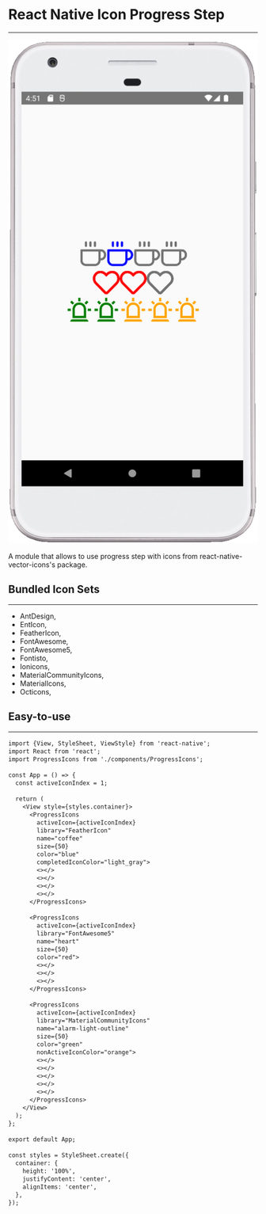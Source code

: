 # React Native Icon Progress Step

---

![img](assets/images/screenshot.png)

A module that allows to use progress step with icons from react-native-vector-icons's package.

Bundled Icon Sets
-

---
- AntDesign,
- EntIcon,
- FeatherIcon,
- FontAwesome,
- FontAwesome5,
- Fontisto,
- Ionicons,
- MaterialCommunityIcons,
- MaterialIcons,
- Octicons,

Easy-to-use
-
---

    import {View, StyleSheet, ViewStyle} from 'react-native';
    import React from 'react';
    import ProgressIcons from './components/ProgressIcons';
    
    const App = () => {
      const activeIconIndex = 1;
    
      return (
        <View style={styles.container}>
          <ProgressIcons
            activeIcon={activeIconIndex}
            library="FeatherIcon"
            name="coffee"
            size={50}
            color="blue"
            completedIconColor="light_gray">
            <></>
            <></>
            <></>
            <></>
          </ProgressIcons>
          
          <ProgressIcons
            activeIcon={activeIconIndex}
            library="FontAwesome5"
            name="heart"
            size={50}
            color="red">
            <></>
            <></>
            <></>
          </ProgressIcons>
          
          <ProgressIcons
            activeIcon={activeIconIndex}
            library="MaterialCommunityIcons"
            name="alarm-light-outline"
            size={50}
            color="green"
            nonActiveIconColor="orange">
            <></>
            <></>
            <></>
            <></>
            <></>
          </ProgressIcons>
        </View>
      );
    };

    export default App;
    
    const styles = StyleSheet.create({
      container: {
        height: '100%',
        justifyContent: 'center',
        alignItems: 'center',
      },
    });
  


